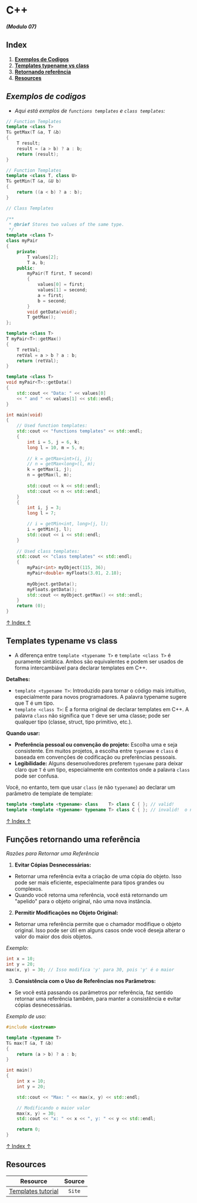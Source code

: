 # C++
***(Modulo 07)***

## Index

01. **[Exemplos de Codigos](#exemplos-de-codigos)**
01. **[Templates typename vs class](#templates-typename-vs-class)**
03. **[Retornando referência](#funções-retornando-uma-referência)**
04. **[Resources](#resources)**

## *Exemplos de codigos*

- *Aqui está exmplos de `functions templates` e `class templates`:*

```cpp
// Function Templates
template <class T>
T& getMax(T &a, T &b)
{
	T result;
	result = (a > b) ? a : b;
	return (result);
}

// Function Templates
template <class T, class U>
T& getMin(T &a, &U b)
{
	return ((a < b) ? a : b);
}

// Class Templates

/**
 * @brief Stores two values ​​of the same type.
 */
template <class T>
class myPair
{
	private:
		T values[2];
		T a, b;
	public:
		myPair(T first, T second)
		{
			values[0] = first;
			values[1] = second;
			a = first;
			b = second;
		}
		void getData(void);
		T getMax();
};

template <class T>
T myPair<T>::getMax()
{
	T retVal;
	retVal = a > b ? a : b;
	return (retVal);
}

template <class T>
void myPair<T>::getData()
{
	std::cout << "Data: " << values[0] 
	<< " and " << values[1] << std::endl; 
}

int	main(void)
{
	// Used function templates:
	std::cout << "functions templates" << std::endl;
	{
		int i = 5, j = 6, k;
		long l = 10, m = 5, n;
	
		// k = getMax<int>(i, j);
		// n = getMax<long>(l, m);
		k = getMax(i, j);
		n = getMax(l, m);
	
		std::cout << k << std::endl;
		std::cout << n << std::endl;
	}
	{
		int i, j = 3;
		long l = 7;

		// i = getMin<int, long>(j, l);
		i = getMin(j, l);
		std::cout << i << std::endl;
	}
	
	// Used class templates:
	std::cout << "class templates" << std::endl;
	{
		myPair<int> myObject(115, 36);
		myPair<double> myFloats(3.01, 2.18);
		
		myObject.getData();
		myFloats.getData();
		std::cout << myObject.getMax() << std::endl;
	}
	return (0);
}
```

[↑ Index ↑](#index)

## Templates typename vs class
- A diferença entre `template <typename T>` e `template <class T>` é puramente sintática. Ambos são equivalentes e podem ser usados de forma intercambiável para declarar templates em C++.

**Detalhes:**

- `template <typename T>`: Introduzido para tornar o código mais intuitivo, especialmente para novos programadores. A palavra typename sugere que T é um tipo.
- `template <class T>`: É a forma original de declarar templates em C++. A palavra `class` não significa que `T` deve ser uma classe; pode ser qualquer tipo (classe, struct, tipo primitivo, etc.).

**Quando usar:**
- **Preferência pessoal ou convenção do projeto:** Escolha uma e seja consistente. Em muitos projetos, a escolha entre `typename` e `class` é baseada em convenções de codificação ou preferências pessoais.
- **Legibilidade:** Alguns desenvolvedores preferem `typename` para deixar claro que `T` é um tipo, especialmente em contextos onde a palavra `class` pode ser confusa.

Você, no entanto, tem que usar `class` (e não `typename`) ao declarar um parâmetro de template de template:
```cpp
template <template <typename> class    T> class C { }; // valid!
template <template <typename> typename T> class C { }; // invalid!  o noez!
```

[↑ Index ↑](#index)

## Funções retornando uma referência
*Razões para Retornar uma Referência*

1. **Evitar Cópias Desnecessárias:**
  - Retornar uma referência evita a criação de uma cópia do objeto. Isso pode ser mais eficiente, especialmente para tipos grandes ou complexos.
  - Quando você retorna uma referência, você está retornando um "apelido" para o objeto original, não uma nova instância.
2. **Permitir Modificações no Objeto Original:**
  - Retornar uma referência permite que o chamador modifique o objeto original. Isso pode ser útil em alguns casos onde você deseja alterar o valor do maior dos dois objetos.

*Exemplo:*
```cpp
int x = 10;
int y = 20;
max(x, y) = 30; // Isso modifica 'y' para 30, pois 'y' é o maior
```
3. **Consistência com o Uso de Referências nos Parâmetros:**
  - Se você está passando os parâmetros por referência, faz sentido retornar uma referência também, para manter a consistência e evitar cópias desnecessárias.

*Exemplo de uso:*
```cpp
#include <iostream>

template <typename T>
T& max(T &a, T &b)
{
    return (a > b) ? a : b;
}

int main()
{
    int x = 10;
    int y = 20;

    std::cout << "Max: " << max(x, y) << std::endl;

    // Modificando o maior valor
    max(x, y) = 30;
    std::cout << "x: " << x << ", y: " << y << std::endl;

    return 0;
}
```
[↑ Index ↑](#index)

## Resources
Resource | Source
---------|:-----:
[Templates tutorial](https://cplusplus.com/doc/oldtutorial/templates/) | `Site`
